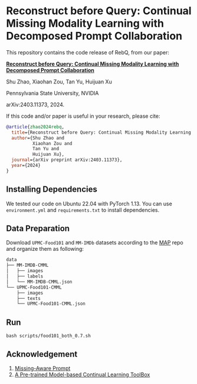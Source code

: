 # Reconstruct before Query: Continual Missing Modality Learning with Decomposed Prompt Collaboration

This repository contains the code release of RebQ, from our paper: 

[**Reconstruct before Query: Continual Missing Modality Learning with Decomposed Prompt Collaboration**](https://arxiv.org/pdf/2403.11373.pdf)

Shu Zhao, Xiaohan Zou, Tan Yu, Huijuan Xu

Pennsylvania State University, NVIDIA

arXiv:2403.11373, 2024.

If this code and/or paper is useful in your research, please cite:

```bibtex
@article{zhao2024rebq,
  title={Reconstruct before Query: Continual Missing Modality Learning with Decomposed Prompt Collaboration},
  author={Shu Zhao and
          Xiaohan Zou and
          Tan Yu and
          Huijuan Xu},
  journal={arXiv preprint arXiv:2403.11373},
  year={2024}
}
```

## Installing Dependencies

We tested our code on Ubuntu 22.04 with PyTorch 1.13. You can use `environment.yml` and `requirements.txt` to install dependencies.

## Data Preparation

Download `UPMC-Food101` and `MM-IMDb` datasets according to the [MAP](https://github.com/YiLunLee/missing_aware_prompts) repo and organize them as following:
```bash
data
├── MM-IMDB-CMML
│   ├── images
│   ├── labels
│   └── MM-IMDB-CMML.json
└── UPMC-Food101-CMML
    ├── images
    ├── texts
    └── UPMC-Food101-CMML.json
```

## Run

`bash scripts/food101_both_0.7.sh`

## Acknowledgement

1. [Missing-Aware Prompt](https://github.com/YiLunLee/missing_aware_prompts)
2. [A Pre-trained Model-based Continual Learning ToolBox](https://github.com/sun-hailong/LAMDA-PILOT)
